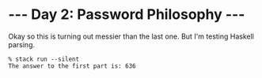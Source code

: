 # --- Day 2: Password Philosophy ---

Okay so this is turning out messier than the last one. But I'm testing Haskell parsing.

```
% stack run --silent
The answer to the first part is: 636
```
